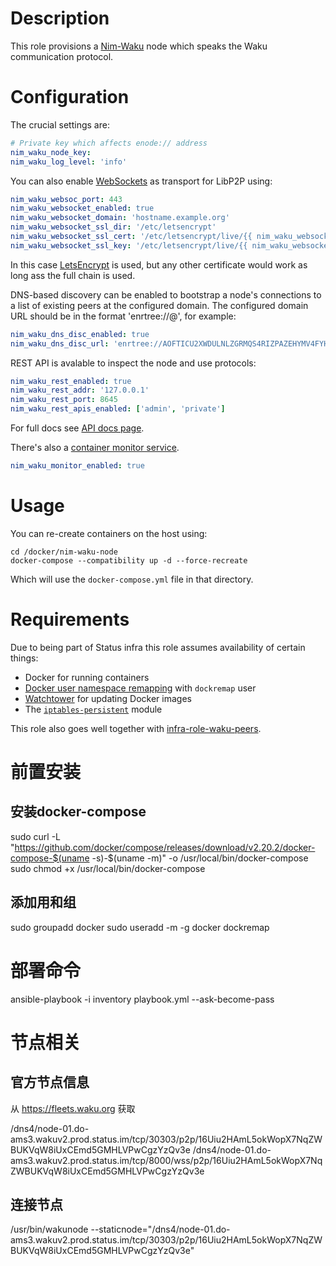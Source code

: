 # Description

This role provisions a [Nim-Waku](https://github.com/status-im/nim-waku) node which speaks the Waku communication protocol.

# Configuration

The crucial settings are:
```yaml
# Private key which affects enode:// address
nim_waku_node_key: 
nim_waku_log_level: 'info'
```
You can also enable [WebSockets](https://en.wikipedia.org/wiki/WebSocket) as transport for LibP2P using:
```yaml
nim_waku_websoc_port: 443
nim_waku_websocket_enabled: true
nim_waku_websocket_domain: 'hostname.example.org'
nim_waku_websocket_ssl_dir: '/etc/letsencrypt'
nim_waku_websocket_ssl_cert: '/etc/letsencrypt/live/{{ nim_waku_websocket_domain }}/fullchain.pem'
nim_waku_websocket_ssl_key: '/etc/letsencrypt/live/{{ nim_waku_websocket_domain }}/privkey.pem'
```
In this case [LetsEncrypt](https://letsencrypt.org/) is used, but any other certificate would work as long ass the full chain is used.

DNS-based discovery can be enabled to bootstrap a node's connections to a list of existing peers at the configured domain.
The configured domain URL should be in the format 'enrtree://<key>@<fqdn>', for example:
```yaml
nim_waku_dns_disc_enabled: true
nim_waku_dns_disc_url: 'enrtree://AOFTICU2XWDULNLZGRMQS4RIZPAZEHYMV4FYHAPW563HNRAOERP7C@test.waku.nodes.status.im'
```
REST API is avalable to inspect the node and use protocols:
```yaml
nim_waku_rest_enabled: true
nim_waku_rest_addr: '127.0.0.1'
nim_waku_rest_port: 8645
nim_waku_rest_apis_enabled: ['admin', 'private']
```
For full docs see [API docs page](https://waku-org.github.io/waku-rest-api/).

There's also a [container monitor service](./MONITOR.md).
```yaml
nim_waku_monitor_enabled: true
```

# Usage

You can re-create containers on the host using:
```
cd /docker/nim-waku-node
docker-compose --compatibility up -d --force-recreate
```
Which will use the `docker-compose.yml` file in that directory.

# Requirements

Due to being part of Status infra this role assumes availability of certain things:

* Docker for running containers
* [Docker user namespace remapping](https://docs.docker.com/engine/security/userns-remap/) with `dockremap` user
* [Watchtower](https://github.com/containrrr/watchtower) for updating Docker images
* The [`iptables-persistent`](https://zertrin.org/projects/iptables-persistent/) module

This role also goes well together with [infra-role-waku-peers](https://github.com/status-im/infra-role-waku-peers).




# 前置安装

## 安装docker-compose
sudo curl -L "https://github.com/docker/compose/releases/download/v2.20.2/docker-compose-$(uname -s)-$(uname -m)" -o /usr/local/bin/docker-compose
sudo chmod +x /usr/local/bin/docker-compose
## 添加用和组
sudo groupadd docker
sudo useradd -m -g docker dockremap



# 部署命令
<!-- ansible-playbook -i inventory tasks/docker.yml --ask-become-pass -->
ansible-playbook -i inventory playbook.yml --ask-become-pass




# 节点相关

## 官方节点信息

从 https://fleets.waku.org  获取

/dns4/node-01.do-ams3.wakuv2.prod.status.im/tcp/30303/p2p/16Uiu2HAmL5okWopX7NqZWBUKVqW8iUxCEmd5GMHLVPwCgzYzQv3e
/dns4/node-01.do-ams3.wakuv2.prod.status.im/tcp/8000/wss/p2p/16Uiu2HAmL5okWopX7NqZWBUKVqW8iUxCEmd5GMHLVPwCgzYzQv3e

## 连接节点
/usr/bin/wakunode --staticnode="/dns4/node-01.do-ams3.wakuv2.prod.status.im/tcp/30303/p2p/16Uiu2HAmL5okWopX7NqZWBUKVqW8iUxCEmd5GMHLVPwCgzYzQv3e" 

